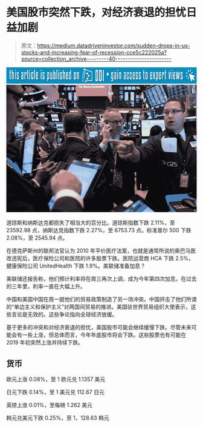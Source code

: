 # 美国股市突然下跌，对经济衰退的担忧日益加剧

> 原文：<https://medium.datadriveninvestor.com/sudden-drops-in-us-stocks-and-increasing-fear-of-recession-cce5c222025a?source=collection_archive---------40----------------------->

[![](img/75adec808afec04f5894b99c00402201.png)](http://www.track.datadriveninvestor.com/P12O)![](img/d75b763b1b6be5cab63cd7ff44417e7e.png)

道琼斯和纳斯达克都损失了相当大的百分比。道琼斯指数下跌 2.11%，至 23592.98 点，纳斯达克指数下跌 2.27%，至 6753.73 点。标准普尔 500 下跌 2.08%，至 2545.94 点。

在德克萨斯州的联邦法官认为 2010 年平价医疗法案，也就是通常所说的奥巴马医改违宪后，医疗保险公司和医院的许多股票下跌。医院运营商 HCA 下跌 2.5%，健康保险公司 UnitedHealth 下跌 1.9%。美联储准备加息？

美联储还报告称，他们预计利率将在周三再次上调，成为今年第四次加息。在过去的三年里，利率一直在大幅上升。

中国和美国中国在周一就他们的贸易政策制造了另一场冲突。中国抨击了他们所谓的“单边主义和保护主义”对两国间贸易的推进。美国驻世界贸易组织大使表示，这些言论是无效的。这些争论指向全球经济放缓。

基于更多的冲突和对经济衰退的担忧，美国股市可能会继续缓慢下跌。尽管未来可能会有一些上涨，但总体而言，今年年底股市将会下跌。这些股票也有可能在 2019 年初突然上涨并持续下跌。

## 货币

欧元上涨 0.08%，至 1 欧元兑 1.1357 美元

日元下跌 0.14%，至 1 美元兑 112.67 日元

英镑上涨 0.01%，至每磅 1.262 美元

韩元兑美元下跌 0.25%，至 1，128.63 韩元